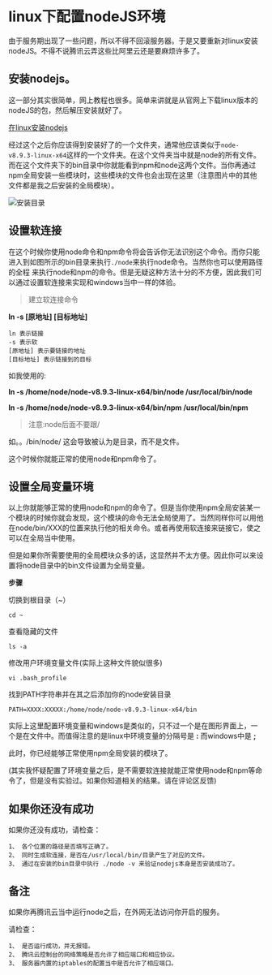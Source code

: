 # linux下配置nodeJS环境

由于服务期出现了一些问题，所以不得不回滚服务器。于是又要重新对linux安装nodeJS。不得不说腾讯云弄这些比阿里云还是要麻烦许多了。

## 安装nodejs。

这一部分其实很简单，网上教程也很多。简单来讲就是从官网上下载linux版本的nodeJS的包，然后解压安装就好了。

[在linux安装nodejs](https://www.cnblogs.com/zhuawang/p/7617176.html)

经过这个之后你应该得到安装好了的一个文件夹，通常他应该类似于`node-v8.9.3-linux-x64`这样的一个文件夹。在这个文件夹当中就是node的所有文件。而在这个文件夹下的bin目录中你就能看到npm和node这两个文件。当你再通过npm全局安装一些模块时，这些模块的文件也会出现在这里（注意图片中的其他文件都是我之后安装的全局模块）。

![安装目录](./mdImag/20190714123456723.png)

## 设置软连接

在这个时候你使用node命令和npm命令将会告诉你无法识别这个命令。而你只能进入到如图所示的bin目录来执行`./node`来执行node命令。当然你也可以使用路径的全程 来执行node和npm的命令。但是无疑这种方法十分的不方便，因此我们可以通过设置软连接来实现和windows当中一样的体验。

> 建立软连接命令

**ln  -s  [原地址] [目标地址]**

    ln 表示链接
    -s 表示软
    [原地址] 表示要链接的地址
    [目标地址] 表示链接到的目标

如我使用的:

**ln -s /home/node/node-v8.9.3-linux-x64/bin/node /usr/local/bin/node**

**ln -s /home/node/node-v8.9.3-linux-x64/bin/npm /usr/local/bin/npm**

> 注意:node后面不要跟/

如。。/bin/node/  这会导致被认为是目录，而不是文件。

这个时候你就能正常的使用node和npm命令了。

## 设置全局变量环境

以上你就能够正常的使用node和npm的命令了。但是当你使用npm全局安装某一个模块的时候你就会发现，这个模块的命令无法全局使用了。当然同样你可以用他在node/bin/XXX的位置来执行他的相关命令。或者再使用软连接来链接它，使之可以在全局当中使用。

但是如果你所需要使用的全局模块众多的话，这显然并不太方便。因此你可以来设置将node目录中的bin文件设置为全局变量。

**步骤**

切换到根目录（~）

    cd ~

查看隐藏的文件

    ls -a

修改用户环境变量文件(实际上这种文件貌似很多)

    vi .bash_profile 

找到PATH字符串并在其之后添加你的node安装目录

    PATH=XXXX:XXXXX:/home/node/node-v8.9.3-linux-x64/bin

实际上这里配置环境变量和windows是类似的，只不过一个是在图形界面上，一个是在文件中。而值得注意的是linux中环境变量的分隔号是 **:** 而windows中是 **;** 

此时，你已经能够正常使用npm全局安装的模块了。

(其实我怀疑配置了环境变量之后，是不需要软连接就能正常使用node和npm等命令了，但是没有实验过。如果你知道相关的结果。请在评论区反馈)

## 如果你还没有成功

如果你还没有成功，请检查：

    1、 各个位置的路径是否填写正确了。
    2、 同时生成软连接，是否在/usr/local/bin/目录产生了对应的文件。
    3、 通过在安装的bin目录中执行 ./node -v 来验证nodejs本身是否安装成功了。

## 备注

如果你再腾讯云当中运行node之后，在外网无法访问你开启的服务。

请检查：

    1、 是否运行成功，并无报错。
    2、 腾讯云控制台的网络策略是否允许了相应端口和相应协议。
    3、 服务器内置的iptables的配置当中是否允许了相应端口。